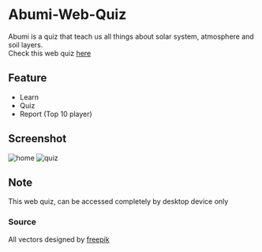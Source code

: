 # Abumi-Web-Quiz
Abumi is a quiz that teach us all things about solar system, atmosphere and soil layers.<br>
Check this web quiz [here](http://abumi-quiz.000webhostapp.com/)
## Feature
- Learn
- Quiz
- Report (Top 10 player)
## Screenshot
![home](https://i.imgur.com/AHW9OeP.png)
![quiz](https://i.imgur.com/BUxCE8f.png)
## Note
This web quiz, can be accessed completely by desktop device only
### Source
All vectors designed by [freepik](https://www.freepik.com/)
